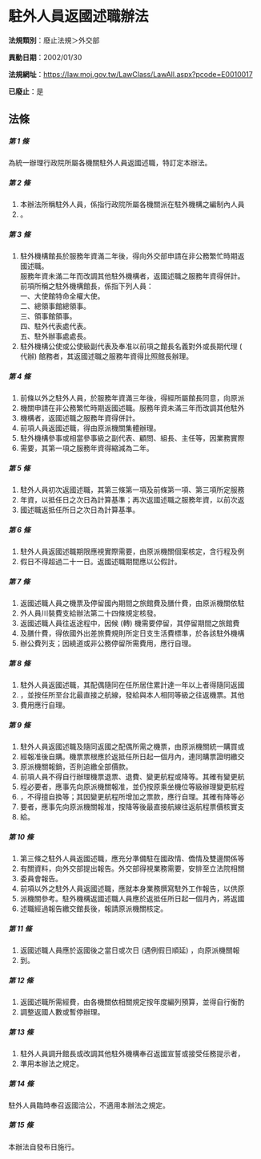 # 駐外人員返國述職辦法

**法規類別**：廢止法規＞外交部

**異動日期**：2002/01/30  

**法規網址**：https://law.moj.gov.tw/LawClass/LawAll.aspx?pcode=E0010017

**已廢止**：是



## 法條
##### 第 1 條
為統一辦理行政院所屬各機關駐外人員返國述職，特訂定本辦法。

##### 第 2 條
1. 本辦法所稱駐外人員，係指行政院所屬各機關派在駐外機構之編制內人員
1. 。

##### 第 3 條
1. 駐外機構館長於服務年資滿二年後，得向外交部申請在非公務繁忙時期返  
國述職。  
服務年資未滿二年而改調其他駐外機構者，返國述職之服務年資得併計。  
前項所稱之駐外機構館長，係指下列人員：  
一、大使館特命全權大使。  
二、總領事館總領事。  
三、領事館領事。  
四、駐外代表處代表。  
五、駐外辦事處處長。
1. 駐外機構公使或公使級副代表及奉准以前項之館長名義對外或長期代理 (  
代辦) 館務者，其返國述職之服務年資得比照館長辦理。

##### 第 4 條
1. 前條以外之駐外人員，於服務年資滿三年後，得經所屬館長同意，向原派
1. 機關申請在非公務繁忙時期返國述職。服務年資未滿三年而改調其他駐外
1. 機構者，返國述職之服務年資得併計。
1. 前項人員返國述職，得由原派機關集體辦理。
1. 駐外機構參事或相當參事級之副代表、顧問、組長、主任等，因業務實際
1. 需要，其第一項之服務年資得縮減為二年。

##### 第 5 條
1. 駐外人員初次返國述職，其第三條第一項及前條第一項、第三項所定服務
1. 年資，以抵任日之次日為計算基準；再次返國述職之服務年資，以前次返
1. 國述職返抵任所日之次日為計算基準。

##### 第 6 條
1. 駐外人員返國述職期限應視實際需要，由原派機關個案核定，含行程及例
1. 假日不得超過二十一日。返國述職期間應以公假計。

##### 第 7 條
1. 返國述職人員之機票及停留國內期間之旅館費及膳什費，由原派機關依駐
1. 外人員川裝費支給辦法第二十四條規定核發。
1. 返國述職人員往返途程中，因候 (轉) 機需要停留，其停留期間之旅館費
1. 及膳什費，得依國外出差旅費規則所定日支生活費標準，於各該駐外機構
1. 辦公費列支；因繞道或非公務停留所需費用，應行自理。

##### 第 8 條
1. 駐外人員返國述職，其配偶隨同在任所居住累計達一年以上者得隨同返國
1. ，並按任所至台北最直接之航線，發給與本人相同等級之往返機票。其他
1. 費用應行自理。

##### 第 9 條
1. 駐外人員返國述職及隨同返國之配偶所需之機票，由原派機關統一購買或
1. 經報准後自購。機票票根應於返抵任所日起一個月內，連同購票證明繳交
1. 原派機關報銷，否則追繳全部價款。
1. 前項人員不得自行辦理機票退票、退費、變更航程或降等。其確有變更航
1. 程必要者，應事先向原派機關報准，並仍按原乘坐機位等級辦理變更航程
1. ，不得擅自換等；其因變更航程所增加之票款，應行自理。其確有降等必
1. 要者，應事先向原派機關報准，按降等後最直接航線往返航程票價核實支
1. 給。

##### 第 10 條
1. 第三條之駐外人員返國述職，應充分準備駐在國政情、僑情及雙邊關係等
1. 有關資料，向外交部提出報告。外交部得視業務需要，安排至立法院相關
1. 委員會報告。
1. 前項以外之駐外人員返國述職，應就本身業務撰寫駐外工作報告，以供原
1. 派機關參考。駐外機構返國述職人員應於返抵任所日起一個月內，將返國
1. 述職經過報告繳交館長後，報請原派機關核定。

##### 第 11 條
1. 返國述職人員應於返國後之當日或次日 (遇例假日順延) ，向原派機關報
1. 到。

##### 第 12 條
1. 返國述職所需經費，由各機關依相關規定按年度編列預算，並得自行衡酌
1. 調整返國人數或暫停辦理。

##### 第 13 條
1. 駐外人員調升館長或改調其他駐外機構奉召返國宣誓或接受任務提示者，
1. 準用本辦法之規定。

##### 第 14 條
駐外人員臨時奉召返國洽公，不適用本辦法之規定。

##### 第 15 條
本辦法自發布日施行。


